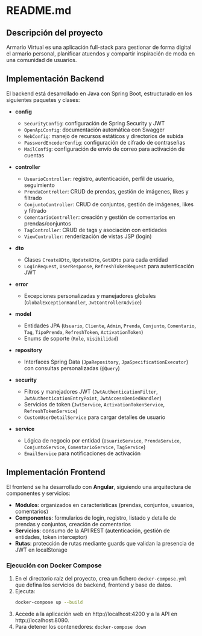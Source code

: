 # README.md

## Descripción del proyecto
Armario Virtual es una aplicación full-stack para gestionar de forma digital el armario personal, planificar atuendos y compartir inspiración de moda en una comunidad de usuarios.

## Implementación Backend
El backend está desarrollado en Java con Spring Boot, estructurado en los siguientes paquetes y clases:

- **config**
  - `SecurityConfig`: configuración de Spring Security y JWT  
  - `OpenApiConfig`: documentación automática con Swagger  
  - `WebConfig`: manejo de recursos estáticos y directorios de subida  
  - `PasswordEncoderConfig`: configuración de cifrado de contraseñas  
  - `MailConfig`: configuración de envío de correo para activación de cuentas  

- **controller**
  - `UsuarioController`: registro, autenticación, perfil de usuario, seguimiento  
  - `PrendaController`: CRUD de prendas, gestión de imágenes, likes y filtrado  
  - `ConjuntoController`: CRUD de conjuntos, gestión de imágenes, likes y filtrado  
  - `ComentarioController`: creación y gestión de comentarios en prendas/conjuntos  
  - `TagController`: CRUD de tags y asociación con entidades  
  - `ViewController`: renderización de vistas JSP (login)  

- **dto**
  - Clases `CreateXDto`, `UpdateXDto`, `GetXDto` para cada entidad  
  - `LoginRequest`, `UserResponse`, `RefreshTokenRequest` para autenticación JWT  

- **error**
  - Excepciones personalizadas y manejadores globales (`GlobalExceptionHandler`, `JwtControllerAdvice`)  

- **model**
  - Entidades JPA (`Usuario`, `Cliente`, `Admin`, `Prenda`, `Conjunto`, `Comentario`, `Tag`, `TipoPrenda`, `RefreshToken`, `ActivationToken`)  
  - Enums de soporte (`Role`, `Visibilidad`)  

- **repository**
  - Interfaces Spring Data (`JpaRepository`, `JpaSpecificationExecutor`) con consultas personalizadas (`@Query`)  

- **security**
  - Filtros y manejadores JWT (`JwtAuthenticationFilter`, `JwtAuthenticationEntryPoint`, `JwtAccessDeniedHandler`)  
  - Servicios de token (`JwtService`, `ActivationTokenService`, `RefreshTokenService`)  
  - `CustomUserDetailService` para cargar detalles de usuario  

- **service**
  - Lógica de negocio por entidad (`UsuarioService`, `PrendaService`, `ConjuntoService`, `ComentarioService`, `TagService`)  
  - `EmailService` para notificaciones de activación  

## Implementación Frontend
El frontend se ha desarrollado con **Angular**, siguiendo una arquitectura de componentes y servicios:

- **Módulos**: organizados en características (prendas, conjuntos, usuarios, comentarios)  
- **Componentes**: formularios de login, registro, listado y detalle de prendas y conjuntos, creación de comentarios  
- **Servicios**: consumo de la API REST (autenticación, gestión de entidades, token interceptor)  
- **Rutas**: protección de rutas mediante guards que validan la presencia de JWT en localStorage  

### Ejecución con Docker Compose
1. En el directorio raíz del proyecto, crea un fichero `docker-compose.yml` que defina los servicios de backend, frontend y base de datos.  
2. Ejecuta:
   ```bash
   docker-compose up --build
3. Accede a la aplicación web en http://localhost:4200 y a la API en http://localhost:8080.
4. Para detener los contenedores: `docker-compose down`
